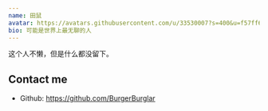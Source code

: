 ```yaml
---
name: 田鼠
avatar: https://avatars.githubusercontent.com/u/33530007?s=400&u=f57ff6eff405e500397404208ed5869433c7f1bb&v=4
bio: 可能是世界上最无聊的人 
---
```


这个人不懒，但是什么都没留下。

## Contact me

- Github: <https://github.com/BurgerBurglar>
